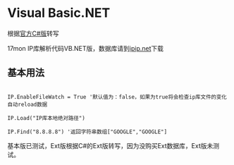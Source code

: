 Visual Basic.NET
====
根据[官方C#版](https://github.com/17mon/csharp)转写

17mon IP库解析代码VB.NET版，数据库请到[ipip.net](https://www.ipip.net)下载

## 基本用法
```vbnet

IP.EnableFileWatch = True '默认值为：false，如果为true将会检查ip库文件的变化自动reload数据

IP.Load("IP库本地绝对路径")

IP.Find("8.8.8.8") '返回字符串数组["GOOGLE","GOOGLE"]

```

基本版已测试，Ext版根据C#的Ext版转写，因为没购买Ext数据库，Ext版未测试。
